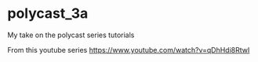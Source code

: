 # polycast_3a
My take on the polycast series tutorials

From this youtube series
https://www.youtube.com/watch?v=qDhHdi8RtwI

